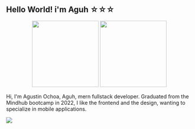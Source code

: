 <h2>Hello World! i'm Aguh ☆☆☆ </h2>
<div align="center">
  <img height="180em" src="https://github-readme-stats.vercel.app/api?username=LilAguh&show_icons=true&theme=dracula&include_all_commits=true&count_private=true"/>
  <img height="180em" src="https://github-readme-stats.vercel.app/api/top-langs/?username=LilAguh&theme=dracula&hide_border=false&include_all_commits=false&count_private=true&layout=compact"/>
</div>
<p align="left">Hi, I'm Agustin Ochoa, Aguh, mern fullstack developer.
 Graduated from the Mindhub bootcamp in 2022, I like the frontend and the design, wanting to specialize in mobile applications.</p>
<img src="https://media4.giphy.com/media/XbQesBg4di7St1NbqY/200w.gif?cid=6c09b952ad9g957dmrgyn7ea1mtfu4byco4a5dkt2d7gfqc1&rid=200w.gif&ct=g" />
